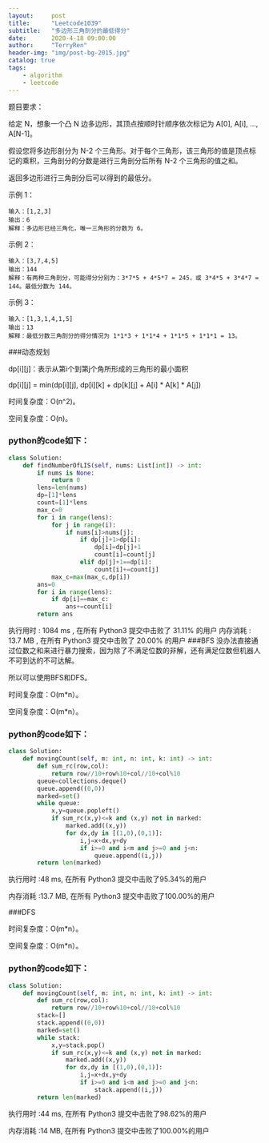 ```yaml
---
layout:     post
title:      "Leetcode1039"
subtitle:   "多边形三角剖分的最低得分"
date:       2020-4-18 09:00:00
author:     "TerryRen"
header-img: "img/post-bg-2015.jpg"
catalog: true
tags:
    - algorithm
    - leetcode
---
```

题目要求：

给定 N，想象一个凸 N 边多边形，其顶点按顺时针顺序依次标记为 A[0], A[i], ..., A[N-1]。

假设您将多边形剖分为 N-2 个三角形。对于每个三角形，该三角形的值是顶点标记的乘积，三角剖分的分数是进行三角剖分后所有 N-2 个三角形的值之和。

返回多边形进行三角剖分后可以得到的最低分。





示例 1：
```
输入：[1,2,3]
输出：6
解释：多边形已经三角化，唯一三角形的分数为 6。
```
示例 2：
```
输入：[3,7,4,5]
输出：144
解释：有两种三角剖分，可能得分分别为：3*7*5 + 4*5*7 = 245，或 3*4*5 + 3*4*7 = 144。最低分数为 144。
```
示例 3：
```
输入：[1,3,1,4,1,5]
输出：13
解释：最低分数三角剖分的得分情况为 1*1*3 + 1*1*4 + 1*1*5 + 1*1*1 = 13。
```

###动态规划

dp[i][j]：表示从第i个到第j个角所形成的三角形的最小面积

dp[i][j] = min(dp[i][j], dp[i][k] + dp[k][j] + A[i] * A[k] * A[j])

时间复杂度：O(n^2)。

空间复杂度：O(n)。



### python的code如下：


```python
class Solution:
    def findNumberOfLIS(self, nums: List[int]) -> int:
        if nums is None:
            return 0
        lens=len(nums)
        dp=[1]*lens
        count=[1]*lens
        max_c=0
        for i in range(lens):
            for j in range(i):
                if nums[i]>nums[j]:
                    if dp[j]+1>dp[i]:
                        dp[i]=dp[j]+1
                        count[i]=count[j]
                    elif dp[j]+1==dp[i]:
                        count[i]+=count[j]
            max_c=max(max_c,dp[i])
        ans=0
        for i in range(lens):
            if dp[i]==max_c:
                ans+=count[i]
        return ans
```
执行用时 :
1084 ms
, 在所有 Python3 提交中击败了
31.11%
的用户
内存消耗 :
13.7 MB
, 在所有 Python3 提交中击败了
20.00%
的用户
###BFS
没办法直接通过位数之和来进行暴力搜索，因为除了不满足位数的非解，还有满足位数但机器人不可到达的不可达解。

所以可以使用BFS和DFS。


时间复杂度：O(m*n）。

空间复杂度：O(m*n）。




### python的code如下：


```python
class Solution:
    def movingCount(self, m: int, n: int, k: int) -> int:
        def sum_rc(row,col):     
            return row//10+row%10+col//10+col%10
        queue=collections.deque()
        queue.append((0,0))
        marked=set()
        while queue:
            x,y=queue.popleft()
            if sum_rc(x,y)<=k and (x,y) not in marked:
                marked.add((x,y))
                for dx,dy in [(1,0),(0,1)]:
                    i,j=x+dx,y+dy
                    if i>=0 and i<m and j>=0 and j<n:
                        queue.append((i,j))    
        return len(marked)
```
执行用时 :48 ms, 在所有 Python3 提交中击败了95.34%的用户

内存消耗 :13.7 MB, 在所有 Python3 提交中击败了100.00%的用户

###DFS


时间复杂度：O(m*n）。

空间复杂度：O(m*n）。
### python的code如下：


```python
class Solution:
    def movingCount(self, m: int, n: int, k: int) -> int:
        def sum_rc(row,col):     
            return row//10+row%10+col//10+col%10
        stack=[]
        stack.append((0,0))
        marked=set()
        while stack:
            x,y=stack.pop()
            if sum_rc(x,y)<=k and (x,y) not in marked:
                marked.add((x,y))
                for dx,dy in [(1,0),(0,1)]:
                    i,j=x+dx,y+dy
                    if i>=0 and i<m and j>=0 and j<n:
                        stack.append((i,j))    
        return len(marked)
```
执行用时 :44 ms, 在所有 Python3 提交中击败了98.62%的用户

内存消耗 :14 MB, 在所有 Python3 提交中击败了100.00%的用户